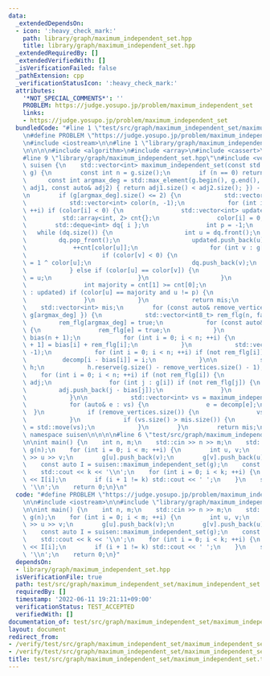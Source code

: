 ```yaml
---
data:
  _extendedDependsOn:
  - icon: ':heavy_check_mark:'
    path: library/graph/maximum_independent_set.hpp
    title: library/graph/maximum_independent_set.hpp
  _extendedRequiredBy: []
  _extendedVerifiedWith: []
  _isVerificationFailed: false
  _pathExtension: cpp
  _verificationStatusIcon: ':heavy_check_mark:'
  attributes:
    '*NOT_SPECIAL_COMMENTS*': ''
    PROBLEM: https://judge.yosupo.jp/problem/maximum_independent_set
    links:
    - https://judge.yosupo.jp/problem/maximum_independent_set
  bundledCode: "#line 1 \"test/src/graph/maximum_independent_set/maximum_independent_set.test.cpp\"\
    \n#define PROBLEM \"https://judge.yosupo.jp/problem/maximum_independent_set\"\n\
    \n#include <iostream>\n\n#line 1 \"library/graph/maximum_independent_set.hpp\"\
    \n\n\n\n#include <algorithm>\n#include <array>\n#include <cassert>\n#include <deque>\n\
    #line 9 \"library/graph/maximum_independent_set.hpp\"\n#include <vector>\n\nnamespace\
    \ suisen {\n    std::vector<int> maximum_independent_set(const std::vector<std::vector<int>>&\
    \ g) {\n        const int n = g.size();\n        if (n == 0) return {};\n\n  \
    \      const int argmax_deg = std::max_element(g.begin(), g.end(), [](const auto&\
    \ adj1, const auto& adj2) { return adj1.size() < adj2.size(); }) - g.begin();\n\
    \n        if (g[argmax_deg].size() <= 2) {\n            std::vector<int> mis;\n\
    \            std::vector<int> color(n, -1);\n            for (int i = 0; i < n;\
    \ ++i) if (color[i] < 0) {\n                std::vector<int> updated;\n      \
    \          std::array<int, 2> cnt{};\n                color[i] = 0;\n        \
    \        std::deque<int> dq{ i };\n                int p = -1;\n             \
    \   while (dq.size()) {\n                    int u = dq.front();\n           \
    \         dq.pop_front();\n                    updated.push_back(u);\n       \
    \             ++cnt[color[u]];\n                    for (int v : g[u]) {\n   \
    \                     if (color[v] < 0) {\n                            color[v]\
    \ = 1 ^ color[u];\n                            dq.push_back(v);\n            \
    \            } else if (color[u] == color[v]) {\n                            p\
    \ = u;\n                        }\n                    }\n                }\n\
    \                int majority = cnt[1] >= cnt[0];\n                for (int u\
    \ : updated) if (color[u] == majority and u != p) {\n                    mis.push_back(u);\n\
    \                }\n            }\n            return mis;\n        }\n\n    \
    \    std::vector<int> mis;\n        for (const auto& remove_vertices : { std::vector<int>{},\
    \ g[argmax_deg] }) {\n            std::vector<int8_t> rem_flg(n, false);\n   \
    \         rem_flg[argmax_deg] = true;\n            for (const auto& e : remove_vertices)\
    \ {\n                rem_flg[e] = true;\n            }\n            std::vector<int>\
    \ bias(n + 1);\n            for (int i = 0; i < n; ++i) {\n                bias[i\
    \ + 1] = bias[i] + rem_flg[i];\n            }\n            std::vector<int> decomp(n,\
    \ -1);\n            for (int i = 0; i < n; ++i) if (not rem_flg[i]) {\n      \
    \          decomp[i - bias[i]] = i;\n            }\n\n            std::vector<std::vector<int>>\
    \ h;\n            h.reserve(g.size() - remove_vertices.size() - 1);\n        \
    \    for (int i = 0; i < n; ++i) if (not rem_flg[i]) {\n                std::vector<int>\
    \ adj;\n                for (int j : g[i]) if (not rem_flg[j]) {\n           \
    \         adj.push_back(j - bias[j]);\n                }\n                h.push_back(std::move(adj));\n\
    \            }\n\n            std::vector<int> vs = maximum_independent_set(h);\n\
    \            for (auto& e : vs) {\n                e = decomp[e];\n          \
    \  }\n            if (remove_vertices.size()) {\n                vs.push_back(argmax_deg);\n\
    \            }\n            if (vs.size() > mis.size()) {\n                mis\
    \ = std::move(vs);\n            }\n        }\n        return mis;\n    }\n} //\
    \ namespace suisen\n\n\n\n#line 6 \"test/src/graph/maximum_independent_set/maximum_independent_set.test.cpp\"\
    \n\nint main() {\n    int n, m;\n    std::cin >> n >> m;\n    std::vector<std::vector<int>>\
    \ g(n);\n    for (int i = 0; i < m; ++i) {\n        int u, v;\n        std::cin\
    \ >> u >> v;\n        g[u].push_back(v);\n        g[v].push_back(u);\n    }\n\
    \    const auto I = suisen::maximum_independent_set(g);\n    const int k = I.size();\n\
    \    std::cout << k << '\\n';\n    for (int i = 0; i < k; ++i) {\n        std::cout\
    \ << I[i];\n        if (i + 1 != k) std::cout << ' ';\n    }\n    std::cout <<\
    \ '\\n';\n    return 0;\n}\n"
  code: "#define PROBLEM \"https://judge.yosupo.jp/problem/maximum_independent_set\"\
    \n\n#include <iostream>\n\n#include \"library/graph/maximum_independent_set.hpp\"\
    \n\nint main() {\n    int n, m;\n    std::cin >> n >> m;\n    std::vector<std::vector<int>>\
    \ g(n);\n    for (int i = 0; i < m; ++i) {\n        int u, v;\n        std::cin\
    \ >> u >> v;\n        g[u].push_back(v);\n        g[v].push_back(u);\n    }\n\
    \    const auto I = suisen::maximum_independent_set(g);\n    const int k = I.size();\n\
    \    std::cout << k << '\\n';\n    for (int i = 0; i < k; ++i) {\n        std::cout\
    \ << I[i];\n        if (i + 1 != k) std::cout << ' ';\n    }\n    std::cout <<\
    \ '\\n';\n    return 0;\n}"
  dependsOn:
  - library/graph/maximum_independent_set.hpp
  isVerificationFile: true
  path: test/src/graph/maximum_independent_set/maximum_independent_set.test.cpp
  requiredBy: []
  timestamp: '2022-06-11 19:21:11+09:00'
  verificationStatus: TEST_ACCEPTED
  verifiedWith: []
documentation_of: test/src/graph/maximum_independent_set/maximum_independent_set.test.cpp
layout: document
redirect_from:
- /verify/test/src/graph/maximum_independent_set/maximum_independent_set.test.cpp
- /verify/test/src/graph/maximum_independent_set/maximum_independent_set.test.cpp.html
title: test/src/graph/maximum_independent_set/maximum_independent_set.test.cpp
---
```

